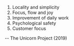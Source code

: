 1. Locality and simplicity
2. Focus, flow and joy
3. Improvement of daily work
4. Psychological safety
5. Customer focus

-- The Unicorn Project (2019)
